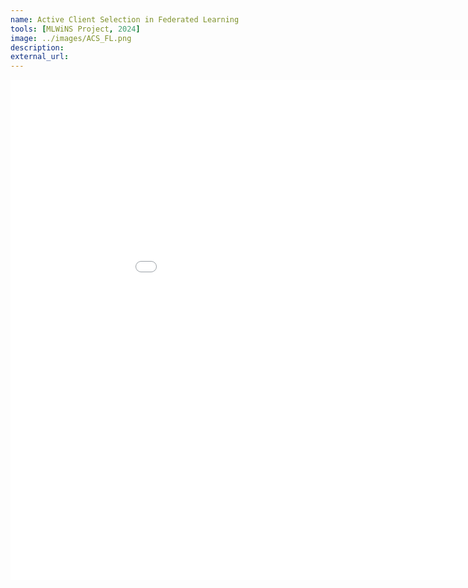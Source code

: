 ```yaml
---
name: Active Client Selection in Federated Learning
tools: [MLWiNS Project, 2024]
image: ../images/ACS_FL.png
description: 
external_url: 
---
```

<iframe src="/pdfs/Active Client Selection - Update Report.pdf" style="width:1000px; height:800px;" frameborder="0" allowfullscreen></iframe>
